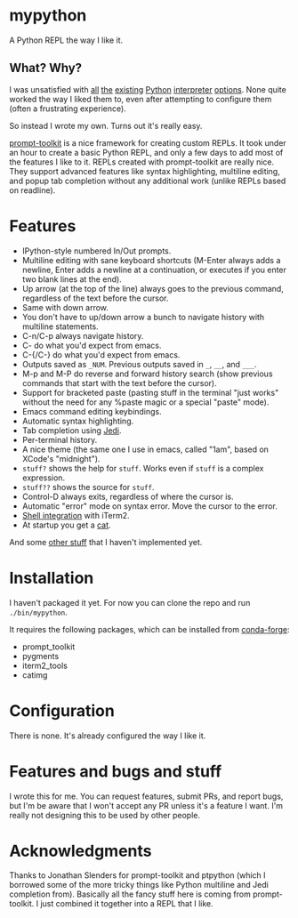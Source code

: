 # mypython

A Python REPL the way I like it.

## What? Why?

I was unsatisfied
with
[all](https://ipython.readthedocs.io/en/stable/whatsnew/version4.html) [the](https://ipython.readthedocs.io/en/stable/whatsnew/version5.html) [existing](https://github.com/jonathanslenders/ptpython) [Python](http://xon.sh/) [interpreter](https://bpython-interpreter.org/) [options](https://docs.python.org/3.6/tutorial/interpreter.html).
None quite worked the way I liked them to, even after attempting to configure
them (often a frustrating experience).

So instead I wrote my own. Turns out it's really easy.

[prompt-toolkit](https://python-prompt-toolkit.readthedocs.io/en/latest/) is a
nice framework for creating custom REPLs. It took under an hour to create a
basic Python REPL, and only a few days to add most of the features I like to
it. REPLs created with prompt-toolkit are really nice. They support advanced
features like syntax highlighting, multiline editing, and popup tab completion
without any additional work (unlike REPLs based on readline).

# Features

- IPython-style numbered In/Out prompts.
- Multiline editing with sane keyboard shortcuts (M-Enter always adds a
  newline, Enter adds a newline at a continuation, or executes if you enter
  two blank lines at the end).
- Up arrow (at the top of the line) always goes to the previous command,
  regardless of the text before the cursor.
- Same with down arrow.
- You don't have to up/down arrow a bunch to navigate history with multiline
  statements.
- C-n/C-p always navigate history.
- C-</C-> do what you'd expect from emacs.
- C-{/C-} do what you'd expect from emacs.
- Outputs saved as `_NUM`. Previous outputs saved in `_`, `__`, and `___`.
- M-p and M-P do reverse and forward history search (show previous commands
  that start with the text before the cursor).
- Support for bracketed paste (pasting stuff in the terminal "just works"
  without the need for any %paste magic or a special "paste" mode).
- Emacs command editing keybindings.
- Automatic syntax highlighting.
- Tab completion using [Jedi](https://github.com/davidhalter/jedi).
- Per-terminal history.
- A nice theme (the same one I use in emacs, called "1am", based on XCode's
  "midnight").
- `stuff?` shows the help for `stuff`. Works even if `stuff` is a complex
  expression.
- `stuff??` shows the source for `stuff`.
- Control-D always exits, regardless of where the cursor is.
- Automatic "error" mode on syntax error. Move the cursor to the error.
- [Shell integration](https://www.iterm2.com/documentation-shell-integration.html) with iTerm2.
- At startup you get a [cat](https://github.com/asmeurer/catimg).

And some [other stuff](TODO.md) that I haven't implemented yet.

# Installation

I haven't packaged it yet. For now you can clone the repo and run
`./bin/mypython`.

It requires the following packages, which can be installed
from [conda-forge](https://conda-forge.github.io/):

- prompt_toolkit
- pygments
- iterm2_tools
- catimg

# Configuration

There is none. It's already configured the way I like it.

# Features and bugs and stuff

I wrote this for me. You can request features, submit PRs, and report bugs,
but I'm be aware that I won't accept any PR unless it's a feature I want. I'm
really not designing this to be used by other people.

# Acknowledgments

Thanks to Jonathan Slenders for prompt-toolkit and ptpython (which I borrowed
some of the more tricky things like Python multiline and Jedi completion
from). Basically all the fancy stuff here is coming from prompt-toolkit. I
just combined it together into a REPL that I like.
